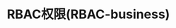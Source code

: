 ---
title: RBAC权限(RBAC-business)
permalink: doc/module/RBAC-business
prev_page: /doc/module/admin-business
next_page: /doc/module/auth-business
description_auto: 0
description: RBAC权限(RBAC-business)
tags: rbac,rbac-business,权限,phpzlc/rbac-business
---